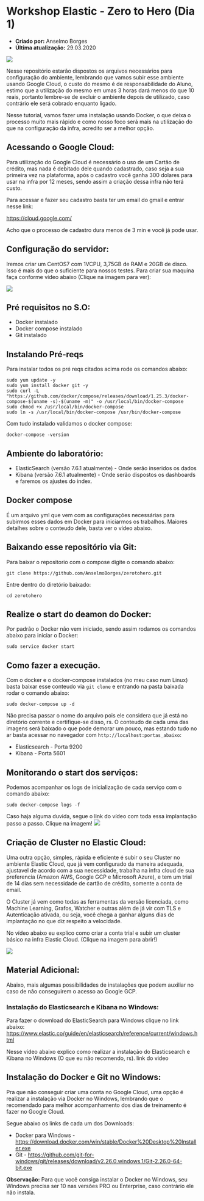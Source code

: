 # Workshop Elastic - Zero to Hero (Dia 1)
* **Criado por:** Anselmo Borges<br>
* **Última atualização:** 29.03.2020

[![](https://i9.ytimg.com/vi/3PldhJq3ANc/mqdefault.jpg?time=1586022386084&sqp=CJyPo_QF&rs=AOn4CLDaLHsrscSf8X_ounzIMK1OMLtfzQ)](https://youtu.be/3PldhJq3ANc "Criação da infra no Google Cloud")

Nesse repositório estarão dispostos os arquivos necessários para configuração do ambiente, lembrando que vamos subir esse ambiente usando Google Cloud, o custo do mesmo é de responsabilidade do Aluno, estimo que a utilização do mesmo em umas 3 horas dará menos do que 10 reais, portanto lembre-se de excluir o ambiente depois de utilizado, caso contrário ele será cobrado enquanto ligado.

Nesse tutorial, vamos fazer uma instalação usando Docker, o que deixa o processo muito mais rápido e como nosso foco será mais na utilização do que na configuração da infra, acredito ser a melhor opção.

## Acessando o Google Cloud:
Para utilização do Google Cloud é necessário o uso de um Cartão de crédito, mas nada é debitado dele quando cadastrado, caso seja a sua primeira vez na plataforma, após o cadastro você ganha 300 dolares para usar na infra por 12 meses, sendo assim a criação dessa infra não terá custo.

Para acessar e fazer seu cadastro basta ter um email do gmail e entrar nesse link: 

https://cloud.google.com/

Acho que o processo de cadastro dura menos de 3 min e você já pode usar.

## Configuração do servidor:
Iremos criar um CentOS7 com 1VCPU, 3,75GB de RAM e 20GB de disco. Isso é mais do que o suficiente para nossos testes. Para criar sua maquina faça conforme vídeo abaixo (Clique na imagem para ver):

[![](https://i9.ytimg.com/vi/aV1euh4B4XE/mqdefault.jpg?time=1586022625587&sqp=CMiRo_QF&rs=AOn4CLBCs3sas1KsyKZJxPETvBfxLuQJpQ)](https://youtu.be/3PldhJq3ANc "Criação da infra no Google Cloud")

## Pré requisitos no S.O:
* Docker instalado
* Docker compose instalado
* Git instalado

## Instalando Pré-reqs
Para instalar todos os pré reqs citados acima rode os comandos abaixo:

```
sudo yum update -y
sudo yum install docker git -y
sudo curl -L "https://github.com/docker/compose/releases/download/1.25.3/docker-compose-$(uname -s)-$(uname -m)" -o /usr/local/bin/docker-compose
sudo chmod +x /usr/local/bin/docker-compose
sudo ln -s /usr/local/bin/docker-compose /usr/bin/docker-compose
```

Com tudo instalado validamos o docker compose:

```
docker-compose -version
```

## Ambiente do laboratório:
* ElasticSearch (versão 7.6.1 atualmente) - Onde serão inseridos os dados
* Kibana (versão 7.6.1 atualmente) - Onde serão dispostos os dashboards e faremos os ajustes do index.

## Docker compose
É um arquivo yml que vem com as configurações necessárias para subirmos esses dados em Docker para iniciarmos os trabalhos. Maiores detalhes sobre o conteudo dele, basta ver o vídeo abaixo.

## Baixando esse repositório via Git:
Para baixar o repositorio com o compose digite o comando abaixo:
```
git clone https://github.com/AnselmoBorges/zerotohero.git
```
Entre dentro do diretório baixado:
```
cd zerotohero
```

## Realize o start do deamon do Docker:
Por padrão o Docker não vem iniciado, sendo assim rodamos os comandos abaixo para iniciar o Docker:
```
sudo service docker start
```

## Como fazer a execução.
Com o docker e o docker-compose instalados (no meu caso num Linux) basta baixar esse conteudo via ```git clone``` e entrando na pasta baixada rodar o comando abaixo:

```
sudo docker-compose up -d
```

Não precisa passar o nome do arquivo pois ele considera que já está no diretório corrente e certifique-se disso, rs. O conteudo de cada uma das imagens será baixado o que pode demorar um pouco, mas estando tudo no ar basta acessar no navegador com ```http://localhost:portas_abaixo```:
* Elasticsearch - Porta 9200
* Kibana - Porta 5601
  
## Monitorando o start dos serviços:
Podemos acompanhar os logs de inicialização de cada serviço com o comando abaixo:
```
sudo docker-compose logs -f
```
Caso haja alguma duvida, segue o link do vídeo com toda essa implantação passo a passo. Clique na imagem!
[![](https://i9.ytimg.com/vi/aV1euh4B4XE/mqdefault.jpg?time=1585586260303&sqp=CLS_iPQF&rs=AOn4CLC8LBTM6rDIq9c8Nl1bSBbkKjxP7A)](https://youtu.be/aV1euh4B4XE "Instalação do Elasticsearch e Kibana via Docker")

## Criação de Cluster no Elastic Cloud:
Uma outra opção, simples, rápida e eficiente é subir o seu Cluster no ambiente Elastic Cloud, que já vem configurado da maneira adequada, ajustavel de acordo com a sua necessidade, trabalha na infra cloud de sua preferencia (Amazon AWS, Google GCP e Microsoft Azure), e tem um trial de 14 dias sem necessidade de cartão de crédito, somente a conta de email.

O Cluster já vem como todas as ferramentas da versão licenciada, como Machine Learning, Grafos, Watcher e outras além de já vir com TLS e Autenticação ativada, ou seja, você chega a ganhar alguns dias de implantação no que diz respeito a velocidade.

No vídeo abaixo eu explico como criar a conta trial e subir um cluster básico na infra Elastic Cloud. (Clique na imagem para abrir!)

[![](https://i9.ytimg.com/vi/m-aLIWEZyvU/mqdefault.jpg?time=1586022726430&sqp=CMiRo_QF&rs=AOn4CLA_i-kn-dGXey2E8dXUpcu1EeICfA)](https://youtu.be/m-aLIWEZyvU "Criação de um cluster na Elastic Cloud")

## Material Adicional:
Abaixo, mais algumas possibilidades de instalações que podem auxiliar no caso de não conseguirem o acesso ao Google GCP.

### Instalação do Elasticsearch e Kibana no Windows:
Para fazer o download do ElasticSearch para Windows clique no link abaixo:
https://www.elastic.co/guide/en/elasticsearch/reference/current/windows.html

Nesse vídeo abaixo explico como realizar a instalação do Elasticsearch e Kibana no Windows (O que eu não recomendo, rs).
link do video

## Instalação do Docker e Git no Windows:
Pra que não conseguir criar uma conta no Google Cloud, uma opção é realizar a instalação via Docker no Windows, lembrando que o recomendado para melhor acompanhamento dos dias de treinamento é fazer no Google Cloud.

Segue abaixo os links de cada um dos Downloads:
* Docker para Windows - https://download.docker.com/win/stable/Docker%20Desktop%20Installer.exe
* Git - https://github.com/git-for-windows/git/releases/download/v2.26.0.windows.1/Git-2.26.0-64-bit.exe

**Observação:** Para que você consiga instalar o Docker no Windows, seu Windows precisa ser 10 nas versões PRO ou Enterprise, caso contrário ele não instala.



